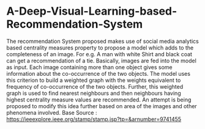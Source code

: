 # A-Deep-Visual-Learning-based-Recommendation-System
The recommendation System proposed makes use of social media analytics based centrality measures property to propose a model which adds to the completeness of an image. For e.g. A man with white Shirt and black coat can get a recommendation of a tie. Basically, images are fed into the model as input. Each image containing more than one object gives some information about the co-occurrence of the two objects. The model uses this criterion to build a weighted graph with the weights equivalent to frequency of co-occurrence of the two objects. Further, this weighted graph is used to find nearest neighbours and then neighbours having highest centrality measure values are recommended. An attempt is being proposed to modify this idea further based on area of the images and other phenomena involved. 
Base Source : https://ieeexplore.ieee.org/stamp/stamp.jsp?tp=&arnumber=9741455
